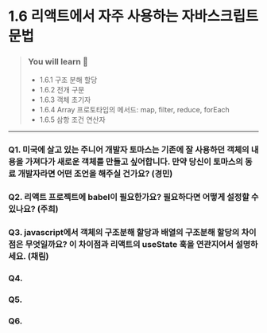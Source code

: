 # 1.6 리액트에서 자주 사용하는 자바스크립트 문법

> ### You will learn 🤔
>- 1.6.1 구조 분해 할당
>- 1.6.2 전개 구문
>- 1.6.3 객체 초기자
>- 1.6.4 Array 프로토타입의 메서드: map, filter, reduce, forEach
>- 1.6.5 삼항 조건 연산자

---

### Q1. 미국에 살고 있는 주니어 개발자 토마스는 기존에 잘 사용하던 객체의 내용을 가져다가 새로운 객체를 만들고 싶어합니다. 만약 당신이 토마스의 동료 개발자라면 어떤 조언을 해주실 건가요? (경민)
### Q2. 리액트 프로젝트에 babel이 필요한가요? 필요하다면 어떻게 설정할 수 있나요? (주희)
### Q3. javascript에서 객체의 구조분해 할당과 배열의 구조분해 할당의 차이점은 무엇일까요? 이 차이점과 리액트의 useState 훅을 연관지어서 설명하세요. (채림)
### Q4. 
### Q5. 
### Q6. 
